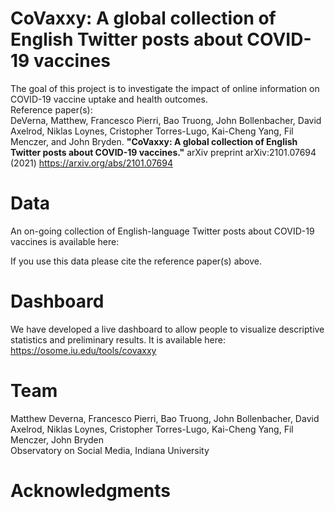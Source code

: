 # CoVaxxy: A global collection of English Twitter posts about COVID-19 vaccines #

The goal of this project is to investigate the impact of online information on COVID-19 vaccine uptake and health outcomes. <br>
Reference paper(s): <br>
DeVerna, Matthew, Francesco Pierri, Bao Truong, John Bollenbacher, David Axelrod, Niklas Loynes, Cristopher Torres-Lugo, Kai-Cheng Yang, Fil Menczer, and John Bryden. **"CoVaxxy: A global collection of English Twitter posts about COVID-19 vaccines."** arXiv preprint arXiv:2101.07694 (2021) https://arxiv.org/abs/2101.07694

# Data
An on-going collection of English-language Twitter posts about COVID-19 vaccines is available here: 

If you use this data please cite the reference paper(s) above.

# Dashboard
We have developed a live dashboard to allow people to visualize descriptive statistics and preliminary results. It is available here: https://osome.iu.edu/tools/covaxxy

# Team
Matthew Deverna, Francesco Pierri, Bao Truong, John Bollenbacher, David Axelrod, Niklas Loynes, Cristopher Torres-Lugo, Kai-Cheng Yang, Fil Menczer, John Bryden <br>
Observatory on Social Media, Indiana University 

# Acknowledgments
